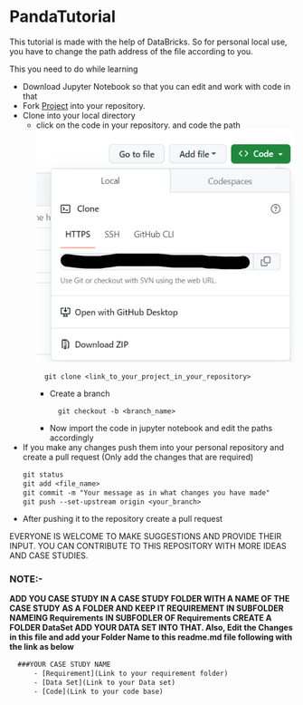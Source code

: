 # PandaTutorial


This tutorial is made with the help of DataBricks. So for personal local use, you have to change the path address of the file according to you.


This you need to do while learning 
- Download Jupyter Notebook so that you can edit and work with code in that
- Fork [Project](https://github.com/shahiakhilesh1304/PandaTutorial.git) into your repository.
- Clone into your local directory
    - click on the code in your repository. and code the path
![alt text](https://github.com/shahiakhilesh1304/PandaTutorial/blob/main/misc/clone.png)
        ```
          git clone <link_to_your_project_in_your_repository>
        ```
      - Create a branch
        ```
          git checkout -b <branch_name>
        ```
      - Now import the code in jupyter notebook and edit the paths accordingly
- If you make any changes push them into your personal repository and create a pull request (Only add the changes that are required)
  ```
  git status
  git add <file_name>
  git commit -m "Your message as in what changes you have made"
  git push --set-upstream origin <your_branch>
  ```
- After pushing it to the repository create a pull request



EVERYONE IS WELCOME TO MAKE SUGGESTIONS AND PROVIDE THEIR INPUT.
YOU CAN CONTRIBUTE TO THIS REPOSITORY WITH MORE IDEAS AND CASE STUDIES.



### NOTE:-


**ADD YOU CASE STUDY IN A CASE STUDY FOLDER WITH A NAME OF THE CASE STUDY AS A FOLDER AND KEEP IT REQUIREMENT IN SUBFOLDER NAMEING Requirements IN SUBFODLER OF Requirements CREATE A FOLDER DataSet ADD YOUR DATA SET INTO THAT. Also, Edit the Changes in this file and add your Folder Name to this readme.md file following with the link as below**

```
  ###YOUR CASE STUDY NAME
      - [Requirement](Link to your requirement folder)
      - [Data Set](Link to your Data set)
      - [Code](Link to your code base)
```



